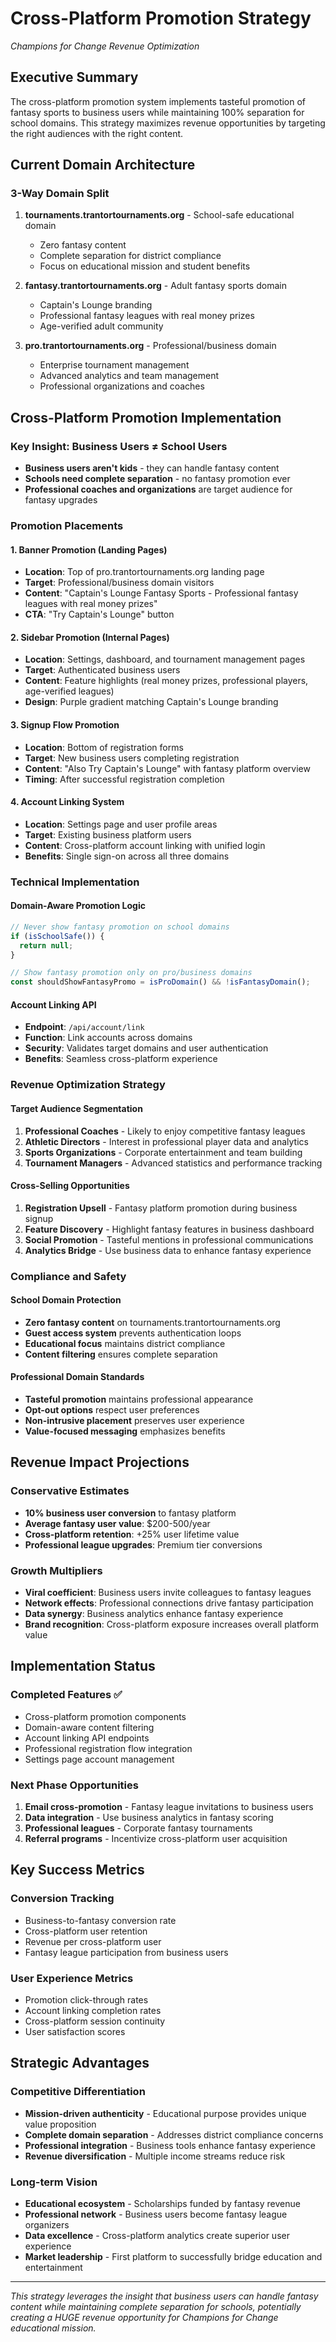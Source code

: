 # Cross-Platform Promotion Strategy
*Champions for Change Revenue Optimization*

## Executive Summary

The cross-platform promotion system implements tasteful promotion of fantasy sports to business users while maintaining 100% separation for school domains. This strategy maximizes revenue opportunities by targeting the right audiences with the right content.

## Current Domain Architecture

### 3-Way Domain Split
1. **tournaments.trantortournaments.org** - School-safe educational domain
   - Zero fantasy content
   - Complete separation for district compliance
   - Focus on educational mission and student benefits

2. **fantasy.trantortournaments.org** - Adult fantasy sports domain
   - Captain's Lounge branding
   - Professional fantasy leagues with real money prizes
   - Age-verified adult community

3. **pro.trantortournaments.org** - Professional/business domain
   - Enterprise tournament management
   - Advanced analytics and team management
   - Professional organizations and coaches

## Cross-Platform Promotion Implementation

### Key Insight: Business Users ≠ School Users
- **Business users aren't kids** - they can handle fantasy content
- **Schools need complete separation** - no fantasy promotion ever
- **Professional coaches and organizations** are target audience for fantasy upgrades

### Promotion Placements

#### 1. Banner Promotion (Landing Pages)
- **Location**: Top of pro.trantortournaments.org landing page
- **Target**: Professional/business domain visitors
- **Content**: "Captain's Lounge Fantasy Sports - Professional fantasy leagues with real money prizes"
- **CTA**: "Try Captain's Lounge" button

#### 2. Sidebar Promotion (Internal Pages)
- **Location**: Settings, dashboard, and tournament management pages
- **Target**: Authenticated business users
- **Content**: Feature highlights (real money prizes, professional players, age-verified leagues)
- **Design**: Purple gradient matching Captain's Lounge branding

#### 3. Signup Flow Promotion
- **Location**: Bottom of registration forms
- **Target**: New business users completing registration
- **Content**: "Also Try Captain's Lounge" with fantasy platform overview
- **Timing**: After successful registration completion

#### 4. Account Linking System
- **Location**: Settings page and user profile areas
- **Target**: Existing business platform users
- **Content**: Cross-platform account linking with unified login
- **Benefits**: Single sign-on across all three domains

### Technical Implementation

#### Domain-Aware Promotion Logic
```typescript
// Never show fantasy promotion on school domains
if (isSchoolSafe()) {
  return null;
}

// Show fantasy promotion only on pro/business domains
const shouldShowFantasyPromo = isProDomain() && !isFantasyDomain();
```

#### Account Linking API
- **Endpoint**: `/api/account/link`
- **Function**: Link accounts across domains
- **Security**: Validates target domains and user authentication
- **Benefits**: Seamless cross-platform experience

### Revenue Optimization Strategy

#### Target Audience Segmentation
1. **Professional Coaches** - Likely to enjoy competitive fantasy leagues
2. **Athletic Directors** - Interest in professional player data and analytics
3. **Sports Organizations** - Corporate entertainment and team building
4. **Tournament Managers** - Advanced statistics and performance tracking

#### Cross-Selling Opportunities
1. **Registration Upsell** - Fantasy platform promotion during business signup
2. **Feature Discovery** - Highlight fantasy features in business dashboard
3. **Social Promotion** - Tasteful mentions in professional communications
4. **Analytics Bridge** - Use business data to enhance fantasy experience

### Compliance and Safety

#### School Domain Protection
- **Zero fantasy content** on tournaments.trantortournaments.org
- **Guest access system** prevents authentication loops
- **Educational focus** maintains district compliance
- **Content filtering** ensures complete separation

#### Professional Domain Standards
- **Tasteful promotion** maintains professional appearance
- **Opt-out options** respect user preferences
- **Non-intrusive placement** preserves user experience
- **Value-focused messaging** emphasizes benefits

## Revenue Impact Projections

### Conservative Estimates
- **10% business user conversion** to fantasy platform
- **Average fantasy user value**: $200-500/year
- **Cross-platform retention**: +25% user lifetime value
- **Professional league upgrades**: Premium tier conversions

### Growth Multipliers
- **Viral coefficient**: Business users invite colleagues to fantasy leagues
- **Network effects**: Professional connections drive fantasy participation
- **Data synergy**: Business analytics enhance fantasy experience
- **Brand recognition**: Cross-platform exposure increases overall platform value

## Implementation Status

### Completed Features ✅
- Cross-platform promotion components
- Domain-aware content filtering
- Account linking API endpoints
- Professional registration flow integration
- Settings page account management

### Next Phase Opportunities
1. **Email cross-promotion** - Fantasy league invitations to business users
2. **Data integration** - Use business analytics in fantasy scoring
3. **Professional leagues** - Corporate fantasy tournaments
4. **Referral programs** - Incentivize cross-platform user acquisition

## Key Success Metrics

### Conversion Tracking
- Business-to-fantasy conversion rate
- Cross-platform user retention
- Revenue per cross-platform user
- Fantasy league participation from business users

### User Experience Metrics
- Promotion click-through rates
- Account linking completion rates
- Cross-platform session continuity
- User satisfaction scores

## Strategic Advantages

### Competitive Differentiation
- **Mission-driven authenticity** - Educational purpose provides unique value proposition
- **Complete domain separation** - Addresses district compliance concerns
- **Professional integration** - Business tools enhance fantasy experience
- **Revenue diversification** - Multiple income streams reduce risk

### Long-term Vision
- **Educational ecosystem** - Scholarships funded by fantasy revenue
- **Professional network** - Business users become fantasy league organizers
- **Data excellence** - Cross-platform analytics create superior user experience
- **Market leadership** - First platform to successfully bridge education and entertainment

---

*This strategy leverages the insight that business users can handle fantasy content while maintaining complete separation for schools, potentially creating a HUGE revenue opportunity for Champions for Change educational mission.*